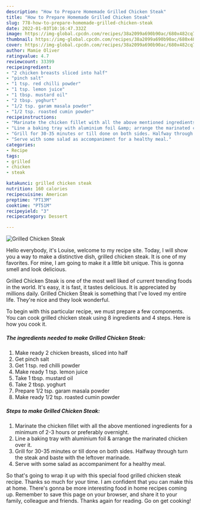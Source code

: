 ```yaml
---
description: "How to Prepare Homemade Grilled Chicken Steak"
title: "How to Prepare Homemade Grilled Chicken Steak"
slug: 778-how-to-prepare-homemade-grilled-chicken-steak
date: 2022-01-03T10:16:47.332Z
image: https://img-global.cpcdn.com/recipes/38a2099a690b90ac/680x482cq70/grilled-chicken-steak-recipe-main-photo.jpg
thumbnail: https://img-global.cpcdn.com/recipes/38a2099a690b90ac/680x482cq70/grilled-chicken-steak-recipe-main-photo.jpg
cover: https://img-global.cpcdn.com/recipes/38a2099a690b90ac/680x482cq70/grilled-chicken-steak-recipe-main-photo.jpg
author: Mamie Oliver
ratingvalue: 4.7
reviewcount: 33399
recipeingredient:
- "2 chicken breasts sliced into half"
- "pinch salt"
- "1 tsp. red chilli powder"
- "1 tsp. lemon juice"
- "1 tbsp. mustard oil"
- "2 tbsp. yoghurt"
- "1/2 tsp. garam masala powder"
- "1/2 tsp. roasted cumin powder"
recipeinstructions:
- "Marinate the chicken fillet with all the above mentioned ingredients for a minimum of 2-3 hours or preferably overnight."
- "Line a baking tray with aluminium foil &amp; arrange the marinated chicken over it."
- "Grill for 30-35 minutes or till done on both sides. Halfway through turn the steak and baste with the leftover marinade."
- "Serve with some salad as accompaniment for a healthy meal."
categories:
- Recipe
tags:
- grilled
- chicken
- steak

katakunci: grilled chicken steak 
nutrition: 160 calories
recipecuisine: American
preptime: "PT13M"
cooktime: "PT51M"
recipeyield: "3"
recipecategory: Dessert

---
```



![Grilled Chicken Steak](https://img-global.cpcdn.com/recipes/38a2099a690b90ac/680x482cq70/grilled-chicken-steak-recipe-main-photo.jpg)

Hello everybody, it's Louise, welcome to my recipe site. Today, I will show you a way to make a distinctive dish, grilled chicken steak. It is one of my favorites. For mine, I am going to make it a little bit unique. This is gonna smell and look delicious.

Grilled Chicken Steak is one of the most well liked of current trending foods in the world. It's easy, it is fast, it tastes delicious. It is appreciated by millions daily. Grilled Chicken Steak is something that I've loved my entire life. They're nice and they look wonderful.




To begin with this particular recipe, we must prepare a few components. You can cook grilled chicken steak using 8 ingredients and 4 steps. Here is how you cook it.

<!--inarticleads1-->

##### The ingredients needed to make Grilled Chicken Steak:

1. Make ready 2 chicken breasts, sliced into half
1. Get pinch salt
1. Get 1 tsp. red chilli powder
1. Make ready 1 tsp. lemon juice
1. Take 1 tbsp. mustard oil
1. Take 2 tbsp. yoghurt
1. Prepare 1/2 tsp. garam masala powder
1. Make ready 1/2 tsp. roasted cumin powder




<!--inarticleads2-->

##### Steps to make Grilled Chicken Steak:

1. Marinate the chicken fillet with all the above mentioned ingredients for a minimum of 2-3 hours or preferably overnight.
1. Line a baking tray with aluminium foil &amp; arrange the marinated chicken over it.
1. Grill for 30-35 minutes or till done on both sides. Halfway through turn the steak and baste with the leftover marinade.
1. Serve with some salad as accompaniment for a healthy meal.




So that's going to wrap it up with this special food grilled chicken steak recipe. Thanks so much for your time. I am confident that you can make this at home. There's gonna be more interesting food in home recipes coming up. Remember to save this page on your browser, and share it to your family, colleague and friends. Thanks again for reading. Go on get cooking!
